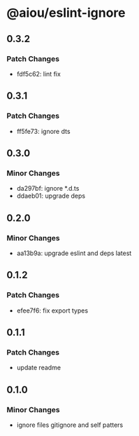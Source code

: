 # @aiou/eslint-ignore

## 0.3.2

### Patch Changes

- fdf5c62: lint fix

## 0.3.1

### Patch Changes

- ff5fe73: ignore dts

## 0.3.0

### Minor Changes

- da297bf: ignore \*.d.ts
- ddaeb01: upgrade deps

## 0.2.0

### Minor Changes

- aa13b9a: upgrade eslint and deps latest

## 0.1.2

### Patch Changes

- efee7f6: fix export types

## 0.1.1

### Patch Changes

- update readme

## 0.1.0

### Minor Changes

- ignore files gitignore and self patters
